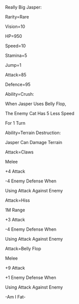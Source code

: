 Really Big Jasper:

Rarity=Rare

Vision=10

HP=950

Speed=10

Stamina=5

Jump=1

Attack=85

Defence=95

Ability=Crush:

When Jasper Uses Belly Flop,

The Enemy Cat Has 5 Less Speed

For 1 Turn

Ability=Terrain Destruction:

Jasper Can Damage Terrain

Attack=Claws

Melee

+4 Attack

-4 Enemy Defense When  

Using Attack Against Enemy

Attack=Hiss

1M Range

+3 Attack

-4 Enemy Defense When

Using Attack Against Enemy

Attack=Belly Flop

Melee

+9 Attack

+1 Enemy Defense When 

Using Attack Against Enemy

-Am I Fat-
